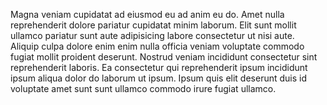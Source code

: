 Magna veniam cupidatat ad eiusmod eu ad anim eu do. Amet nulla reprehenderit dolore pariatur cupidatat minim laborum. Elit sunt mollit ullamco pariatur sunt aute adipisicing labore consectetur ut nisi aute. Aliquip culpa dolore enim enim nulla officia veniam voluptate commodo fugiat mollit proident deserunt. Nostrud veniam incididunt consectetur sint reprehenderit laboris. Ea consectetur qui reprehenderit ipsum incididunt ipsum aliqua dolor do laborum ut ipsum. Ipsum quis elit deserunt duis id voluptate amet sunt sunt ullamco commodo irure fugiat ullamco.